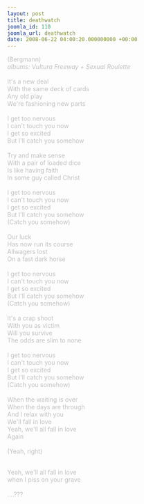 ```yaml
---
layout: post
title: deathwatch
joomla_id: 110
joomla_url: deathwatch
date: 2008-06-22 04:00:20.000000000 +00:00
---
```

<span style="color: #c0c0c0">(Bergmann)<br /><span style="font-style: italic">albums: Vultura Freeway + Sexual Roulette</span><br /><br />It's a new deal<br />With the same deck of cards<br />Any old play<br />We're fashioning new parts<br /><br />I get too nervous<br />I can't touch you now<br />I get so excited<br />But I'll catch you somehow<br /><br />Try and make sense<br />With a pair of loaded dice<br />Is like having faith<br />In some guy called Christ<br /><br />I get too nervous<br />I can't touch you now<br />I get so excited<br />But I'll catch you somehow<br />(Catch you somehow)<br /><br />Our luck <br />Has now run its course<br />Allwagers lost<br />On a fast dark horse<br /><br />I get too nervous<br />I can't touch you now<br />I get so excited<br />But I'll catch you somehow<br />(Catch you somehow)<br /><br />It's a crap shoot<br />With you as victim<br />Will you survive<br />The odds are slim to none<br /><br />I get too nervous<br />I can't touch you now<br />I get so excited<br />But I'll catch you somehow<br />(Catch you somehow)<br /><br />When the waiting is over<br />When the days are through<br />And I relax with you<br />We'll fall in love<br />Yeah, we'll all fall in love<br />Again<br /><br />(Yeah, right)<br /></span><div><span style="color: #c0c0c0" class="Apple-style-span"><br /></span></div><div><span style="color: #c0c0c0" class="Apple-style-span">Yeah, we'll all fall in love</span></div><div><span style="color: #c0c0c0" class="Apple-style-span">when I piss on your grave</span></div><div><span style="color: #c0c0c0" class="Apple-style-span"><br /></span></div><div><span style="color: #c0c0c0" class="Apple-style-span">....???</span></div>
